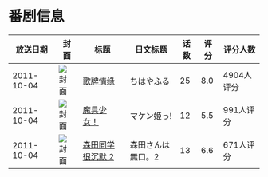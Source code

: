 # 番剧信息

|放送日期|封面|标题|日文标题|话数|评分|评分人数|
|---|---|---|---|---|---|---|
|2011-10-04|![封面](https://lain.bgm.tv/pic/cover/c/b1/b2/18294_be4AB.jpg)|[歌牌情缘](https://bangumi.tv/subject/18294)|ちはやふる|25|8.0|4904人评分|
|2011-10-04|![封面](https://lain.bgm.tv/pic/cover/c/e3/1a/21580_68Wvw.jpg)|[魔具少女！](https://bangumi.tv/subject/21580)|マケン姫っ!|12|5.5|991人评分|
|2011-10-04|![封面](https://lain.bgm.tv/pic/cover/c/82/c3/24056_cpZeF.jpg)|[森田同学很沉默 2](https://bangumi.tv/subject/24056)|森田さんは無口。2|13|6.6|671人评分|
